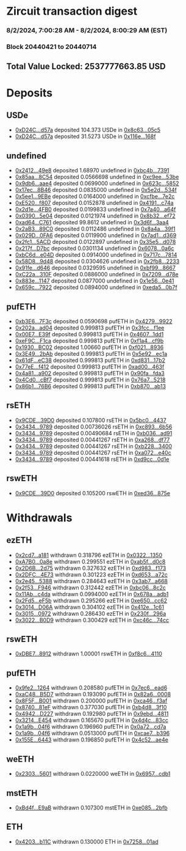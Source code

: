 # Zircuit transaction digest
### 8/2/2024, 7:00:28 AM - 8/2/2024, 8:00:29 AM (EST)
### Block 20440421 to 20440714

## Total Value Locked: 2537777663.85 USD

# Deposits
## USDe
- [0xD24C...d57a](https://etherscan.io/address/0xD24Cfe2d0fa81369ca6291c28ac5426e16B6d57a) deposited 104.373 USDe in [0x8c63...05c5](https://etherscan.io/tx/0xD24Cfe2d0fa81369ca6291c28ac5426e16B6d57a)
- [0xD24C...d57a](https://etherscan.io/address/0xD24Cfe2d0fa81369ca6291c28ac5426e16B6d57a) deposited 31.5273 USDe in [0x116e...168f](https://etherscan.io/tx/0xD24Cfe2d0fa81369ca6291c28ac5426e16B6d57a)
## undefined
- [0x2412...49e8](https://etherscan.io/address/0x2412859B4C6FE0210C0a724F945c5A2B23CF49e8) deposited 1.68970 undefined in [0xbc4b...7391](https://etherscan.io/tx/0x2412859B4C6FE0210C0a724F945c5A2B23CF49e8)
- [0x85aa...8C54](https://etherscan.io/address/0x85aa9b9a1346b398C8827c605cF4b12DdA658C54) deposited 0.0566698 undefined in [0xc9ee...53be](https://etherscan.io/tx/0x85aa9b9a1346b398C8827c605cF4b12DdA658C54)
- [0x9db6...aae4](https://etherscan.io/address/0x9db60243D5A3a228363a7f82E5d6bec93AC9aae4) deposited 0.0699000 undefined in [0x623c...5852](https://etherscan.io/tx/0x9db60243D5A3a228363a7f82E5d6bec93AC9aae4)
- [0x17ec...8B46](https://etherscan.io/address/0x17ec83684629a7669E94CD6d7ca7ba50e6558B46) deposited 0.0835000 undefined in [0x5e2d...534f](https://etherscan.io/tx/0x17ec83684629a7669E94CD6d7ca7ba50e6558B46)
- [0x5ee1...9EBe](https://etherscan.io/address/0x5ee10517532e63aDa3549FFCbeE1709a03b69EBe) deposited 0.0164000 undefined in [0xcfbe...7e2c](https://etherscan.io/tx/0x5ee10517532e63aDa3549FFCbeE1709a03b69EBe)
- [0xE520...f807](https://etherscan.io/address/0xE5204E8371811aA76d8dD66898Ddcb2689Daf807) deposited 0.0152878 undefined in [0x4191...c74a](https://etherscan.io/tx/0xE5204E8371811aA76d8dD66898Ddcb2689Daf807)
- [0x2d1e...4FB0](https://etherscan.io/address/0x2d1eE01c3B9498C84C9bb2095bfbe82410e44FB0) deposited 0.0199833 undefined in [0x7a40...a64f](https://etherscan.io/tx/0x2d1eE01c3B9498C84C9bb2095bfbe82410e44FB0)
- [0x0390...5e04](https://etherscan.io/address/0x0390575258bB66e95573903a7Cf8538999925e04) deposited 0.0121974 undefined in [0x8b32...ef72](https://etherscan.io/tx/0x0390575258bB66e95573903a7Cf8538999925e04)
- [0xad64...C761](https://etherscan.io/address/0xad6452a9b8F10b0fE084C83c396ABAe96411C761) deposited 99.8612 undefined in [0x3d6f...3aa4](https://etherscan.io/tx/0xad6452a9b8F10b0fE084C83c396ABAe96411C761)
- [0x2aB3...89C0](https://etherscan.io/address/0x2aB3486c2B2cFEFBCb3b1B54DAC5eC99122389C0) deposited 0.0112486 undefined in [0x8a4a...39f1](https://etherscan.io/tx/0x2aB3486c2B2cFEFBCb3b1B54DAC5eC99122389C0)
- [0x029D...0FA6](https://etherscan.io/address/0x029DcC2cc02c76fA821d0BbD5279973844D30FA6) deposited 0.0119900 undefined in [0x7ad1...d369](https://etherscan.io/tx/0x029DcC2cc02c76fA821d0BbD5279973844D30FA6)
- [0x2fc1...5ACD](https://etherscan.io/address/0x2fc1693B771DB1B7945a2113c387d4b4DE425ACD) deposited 0.0122897 undefined in [0x35e5...d078](https://etherscan.io/tx/0x2fc1693B771DB1B7945a2113c387d4b4DE425ACD)
- [0x217f...D7bc](https://etherscan.io/address/0x217f7828a935d45F14Ac7f588aDECB10B57ED7bc) deposited 0.0301134 undefined in [0x6078...0a6c](https://etherscan.io/tx/0x217f7828a935d45F14Ac7f588aDECB10B57ED7bc)
- [0xbC6d...e04D](https://etherscan.io/address/0xbC6dC59821e2DABFa6E639e1f9e6c262dCc1e04D) deposited 0.0914000 undefined in [0x717c...7814](https://etherscan.io/tx/0xbC6dC59821e2DABFa6E639e1f9e6c262dCc1e04D)
- [0x58D8...9d48](https://etherscan.io/address/0x58D8a8115C177Ea5f101349b5fc0277947a49d48) deposited 0.0304626 undefined in [0x2fb8...2233](https://etherscan.io/tx/0x58D8a8115C177Ea5f101349b5fc0277947a49d48)
- [0x91fe...d646](https://etherscan.io/address/0x91fe39b7788545695AF8d4D389A4b45b6765d646) deposited 0.0329595 undefined in [0xbf99...8667](https://etherscan.io/tx/0x91fe39b7788545695AF8d4D389A4b45b6765d646)
- [0xC22a...310F](https://etherscan.io/address/0xC22a2166CFfCb828bec749ed75C9F18dC6b5310F) deposited 0.0886000 undefined in [0x7209...d78e](https://etherscan.io/tx/0xC22a2166CFfCb828bec749ed75C9F18dC6b5310F)
- [0x883e...1147](https://etherscan.io/address/0x883eA91427dC452798619352061b8aa7509C1147) deposited 0.0877000 undefined in [0x1e56...0e41](https://etherscan.io/tx/0x883eA91427dC452798619352061b8aa7509C1147)
- [0x659c...7922](https://etherscan.io/address/0x659c36C9988c4B6E695bd39BCe7836bB38597922) deposited 0.0894000 undefined in [0xeda5...0b7f](https://etherscan.io/tx/0x659c36C9988c4B6E695bd39BCe7836bB38597922)
## pufETH
- [0xb3E6...7F3c](https://etherscan.io/address/0xb3E652f1cf085F93115F148A27fE32f674Be7F3c) deposited 0.0590698 pufETH in [0x4279...9922](https://etherscan.io/tx/0xb3E652f1cf085F93115F148A27fE32f674Be7F3c)
- [0x202a...ad04](https://etherscan.io/address/0x202ae854a970c794b5c85769416bc70b4eC8ad04) deposited 0.999813 pufETH in [0x3fcc...f1ee](https://etherscan.io/tx/0x202ae854a970c794b5c85769416bc70b4eC8ad04)
- [0x00E7...E39f](https://etherscan.io/address/0x00E7c3934e86eB160465Eb5D59ba147008c5E39f) deposited 0.999813 pufETH in [0x4607...1dd1](https://etherscan.io/tx/0x00E7c3934e86eB160465Eb5D59ba147008c5E39f)
- [0xeF9C...F1ca](https://etherscan.io/address/0xeF9C0aB78e505Cb78Fe2776986e57ed5ae29F1ca) deposited 0.999813 pufETH in [0xf1a4...cf9b](https://etherscan.io/tx/0xeF9C0aB78e505Cb78Fe2776986e57ed5ae29F1ca)
- [0x1930...BC02](https://etherscan.io/address/0x193067eA4c33441E46db4EC89bB69cd9AeD7BC02) deposited 1.00660 pufETH in [0xf021...8936](https://etherscan.io/tx/0x193067eA4c33441E46db4EC89bB69cd9AeD7BC02)
- [0x3E49...2bAb](https://etherscan.io/address/0x3E492015A5D4cCe17606BC17cE2d6A17461e2bAb) deposited 0.999813 pufETH in [0x5e92...ec1a](https://etherscan.io/tx/0x3E492015A5D4cCe17606BC17cE2d6A17461e2bAb)
- [0x61dF...eC38](https://etherscan.io/address/0x61dF73dB3423855B5417d0672b9620811d23eC38) deposited 0.999813 pufETH in [0xd831...17b2](https://etherscan.io/tx/0x61dF73dB3423855B5417d0672b9620811d23eC38)
- [0x77eE...f412](https://etherscan.io/address/0x77eEaBf6d29a35c9C238b8687D284Bd44275f412) deposited 0.999813 pufETH in [0xad00...463f](https://etherscan.io/tx/0x77eEaBf6d29a35c9C238b8687D284Bd44275f412)
- [0x4a81...a902](https://etherscan.io/address/0x4a81eB4502fD19A12171103dF61ff3E44cAea902) deposited 0.999813 pufETH in [0x90fa...fda3](https://etherscan.io/tx/0x4a81eB4502fD19A12171103dF61ff3E44cAea902)
- [0x4Cd0...cBf7](https://etherscan.io/address/0x4Cd0F2B6d5FC73B472E4068ebCc395D109ddcBf7) deposited 0.999813 pufETH in [0x76a7...5218](https://etherscan.io/tx/0x4Cd0F2B6d5FC73B472E4068ebCc395D109ddcBf7)
- [0x86b1...76B6](https://etherscan.io/address/0x86b13F1a02626eADCd3b0706dB91105869A876B6) deposited 0.999813 pufETH in [0xb870...ab13](https://etherscan.io/tx/0x86b13F1a02626eADCd3b0706dB91105869A876B6)
## rsETH
- [0x9CDE...39D0](https://etherscan.io/address/0x9CDE2b9D159036D49a9cb98D0560eFc928c139D0) deposited 0.107800 rsETH in [0x5bc0...4437](https://etherscan.io/tx/0x9CDE2b9D159036D49a9cb98D0560eFc928c139D0)
- [0x3434...9789](https://etherscan.io/address/0x34349c5569e7B846c3558961552D2202760A9789) deposited 0.00736026 rsETH in [0xc893...6b56](https://etherscan.io/tx/0x34349c5569e7B846c3558961552D2202760A9789)
- [0x3434...9789](https://etherscan.io/address/0x34349c5569e7B846c3558961552D2202760A9789) deposited 0.00490684 rsETH in [0xb036...ad91](https://etherscan.io/tx/0x34349c5569e7B846c3558961552D2202760A9789)
- [0x3434...9789](https://etherscan.io/address/0x34349c5569e7B846c3558961552D2202760A9789) deposited 0.00441267 rsETH in [0xa268...df77](https://etherscan.io/tx/0x34349c5569e7B846c3558961552D2202760A9789)
- [0x3434...9789](https://etherscan.io/address/0x34349c5569e7B846c3558961552D2202760A9789) deposited 0.00441267 rsETH in [0xb228...3400](https://etherscan.io/tx/0x34349c5569e7B846c3558961552D2202760A9789)
- [0x3434...9789](https://etherscan.io/address/0x34349c5569e7B846c3558961552D2202760A9789) deposited 0.00441267 rsETH in [0xa072...e40c](https://etherscan.io/tx/0x34349c5569e7B846c3558961552D2202760A9789)
- [0x3434...9789](https://etherscan.io/address/0x34349c5569e7B846c3558961552D2202760A9789) deposited 0.00441618 rsETH in [0xd9cc...0d1e](https://etherscan.io/tx/0x34349c5569e7B846c3558961552D2202760A9789)
## rswETH
- [0x9CDE...39D0](https://etherscan.io/address/0x9CDE2b9D159036D49a9cb98D0560eFc928c139D0) deposited 0.105200 rswETH in [0xed36...875e](https://etherscan.io/tx/0x9CDE2b9D159036D49a9cb98D0560eFc928c139D0)
# Withdrawals
## ezETH
- [0x2cd7...a181](https://etherscan.io/address/0x2cd7e5Bc9152cBDd5C934fbA488f6c89C1C1a181) withdrawn 0.318796 ezETH in [0x0322...1350](https://etherscan.io/tx/0x2cd7e5Bc9152cBDd5C934fbA488f6c89C1C1a181)
- [0xA7B0...0a8e](https://etherscan.io/address/0xA7B05258859E27903F04B55e469b2fBcd2CC0a8e) withdrawn 0.299551 ezETH in [0xab5f...d0c8](https://etherscan.io/tx/0xA7B05258859E27903F04B55e469b2fBcd2CC0a8e)
- [0x2D6B...2d75](https://etherscan.io/address/0x2D6Ba4B2783f62aae279C861c46dc6402dB62d75) withdrawn 0.327632 ezETH in [0xd983...f173](https://etherscan.io/tx/0x2D6Ba4B2783f62aae279C861c46dc6402dB62d75)
- [0x2DFC...4E73](https://etherscan.io/address/0x2DFC5a4Cc7253f5f168473Dbfed49F771B7a4E73) withdrawn 0.301223 ezETH in [0xd653...a72c](https://etherscan.io/tx/0x2DFC5a4Cc7253f5f168473Dbfed49F771B7a4E73)
- [0x2e45...5388](https://etherscan.io/address/0x2e45a74751313ca833D1e10C6F4CE1dCc53e5388) withdrawn 0.284643 ezETH in [0x3ab7...a668](https://etherscan.io/tx/0x2e45a74751313ca833D1e10C6F4CE1dCc53e5388)
- [0x2f53...F946](https://etherscan.io/address/0x2f53B5FD8696D5a508B76E3097d639c12269F946) withdrawn 0.312442 ezETH in [0xbc06...8c2c](https://etherscan.io/tx/0x2f53B5FD8696D5a508B76E3097d639c12269F946)
- [0x11Ab...c4da](https://etherscan.io/address/0x11Ab4e307F40d18c0A51FBc619944A2C6ac4c4da) withdrawn 0.0994000 ezETH in [0x678a...adb1](https://etherscan.io/tx/0x11Ab4e307F40d18c0A51FBc619944A2C6ac4c4da)
- [0x2Fd5...eF5b](https://etherscan.io/address/0x2Fd5FA26F78FEdb42C9C5C5CEf1FB0C3b80feF5b) withdrawn 0.295266 ezETH in [0xe650...cc62](https://etherscan.io/tx/0x2Fd5FA26F78FEdb42C9C5C5CEf1FB0C3b80feF5b)
- [0x3014...D06A](https://etherscan.io/address/0x30141333802e7329aF537B8D4C178E4681C2D06A) withdrawn 0.304102 ezETH in [0x412e...1c61](https://etherscan.io/tx/0x30141333802e7329aF537B8D4C178E4681C2D06A)
- [0x3015...0972](https://etherscan.io/address/0x3015dcE69A093AA981078999649B00D3C2980972) withdrawn 0.286430 ezETH in [0x230f...296a](https://etherscan.io/tx/0x3015dcE69A093AA981078999649B00D3C2980972)
- [0x3022...B0D9](https://etherscan.io/address/0x302216d469288F099F2Be12cCAf38fd67879B0D9) withdrawn 0.300429 ezETH in [0xc46c...74cc](https://etherscan.io/tx/0x302216d469288F099F2Be12cCAf38fd67879B0D9)
## rswETH
- [0xDBE7...8912](https://etherscan.io/address/0xDBE7B14316FA2F00d1C9587A8934a9C1a0588912) withdrawn 1.00001 rswETH in [0xf8c6...4110](https://etherscan.io/tx/0xDBE7B14316FA2F00d1C9587A8934a9C1a0588912)
## pufETH
- [0x9fe2...1264](https://etherscan.io/address/0x9fe2ca3B3ed37c474C0d1A2888A86b6DE0f61264) withdrawn 0.208580 pufETH in [0x7ec6...ead6](https://etherscan.io/tx/0x9fe2ca3B3ed37c474C0d1A2888A86b6DE0f61264)
- [0xaC48...B5D7](https://etherscan.io/address/0xaC48D592bD06B7Cc1fF21bf31d6F325282FDB5D7) withdrawn 0.193090 pufETH in [0x82a6...0008](https://etherscan.io/tx/0xaC48D592bD06B7Cc1fF21bf31d6F325282FDB5D7)
- [0x8F5F...B001](https://etherscan.io/address/0x8F5F046A9e8C067291243A3f68e668D1E51FB001) withdrawn 0.200000 pufETH in [0xca46...f3af](https://etherscan.io/tx/0x8F5F046A9e8C067291243A3f68e668D1E51FB001)
- [0x8740...81eF](https://etherscan.io/address/0x87408052E9f15c4BF4EB09AA0a63F757d46181eF) withdrawn 0.377030 pufETH in [0xb4d8...3f10](https://etherscan.io/tx/0x87408052E9f15c4BF4EB09AA0a63F757d46181eF)
- [0x4942...D227](https://etherscan.io/address/0x4942EBe491B90a75B52f68d1c2FE8Fe1Dc69D227) withdrawn 0.192980 pufETH in [0x9ebd...4811](https://etherscan.io/tx/0x4942EBe491B90a75B52f68d1c2FE8Fe1Dc69D227)
- [0x3214...E454](https://etherscan.io/address/0x32143793e20EeA4BD3D65A85eE85D09debE1E454) withdrawn 0.165670 pufETH in [0x4d4c...83cc](https://etherscan.io/tx/0x32143793e20EeA4BD3D65A85eE85D09debE1E454)
- [0x1a9b...04f6](https://etherscan.io/address/0x1a9b81054bB01C996A681ca09C7BB2c66F3A04f6) withdrawn 0.196960 pufETH in [0x0a72...cd7a](https://etherscan.io/tx/0x1a9b81054bB01C996A681ca09C7BB2c66F3A04f6)
- [0x1a9b...04f6](https://etherscan.io/address/0x1a9b81054bB01C996A681ca09C7BB2c66F3A04f6) withdrawn 0.0513000 pufETH in [0xcae7...b396](https://etherscan.io/tx/0x1a9b81054bB01C996A681ca09C7BB2c66F3A04f6)
- [0x155E...6443](https://etherscan.io/address/0x155EdFf9aDAE0018e33Cc1A992FE4ddBD51B6443) withdrawn 0.196850 pufETH in [0x4c52...ae4e](https://etherscan.io/tx/0x155EdFf9aDAE0018e33Cc1A992FE4ddBD51B6443)
## weETH
- [0x2303...5601](https://etherscan.io/address/0x23038E46b92F31A90F666C85f95A01605D6C5601) withdrawn 0.0220000 weETH in [0x6957...cdb1](https://etherscan.io/tx/0x23038E46b92F31A90F666C85f95A01605D6C5601)
## mstETH
- [0xBd4f...E9aB](https://etherscan.io/address/0xBd4fA9C8F3E0445acD8bFBF36730d04A6F4AE9aB) withdrawn 0.107300 mstETH in [0xe085...2bfb](https://etherscan.io/tx/0xBd4fA9C8F3E0445acD8bFBF36730d04A6F4AE9aB)
## ETH
- [0x4203...b11C](https://etherscan.io/address/0x4203d70d259a7a2EA3b24E2c5888c11C1112b11C) withdrawn 0.130000 ETH in [0x7258...01ad](https://etherscan.io/tx/0x4203d70d259a7a2EA3b24E2c5888c11C1112b11C)
